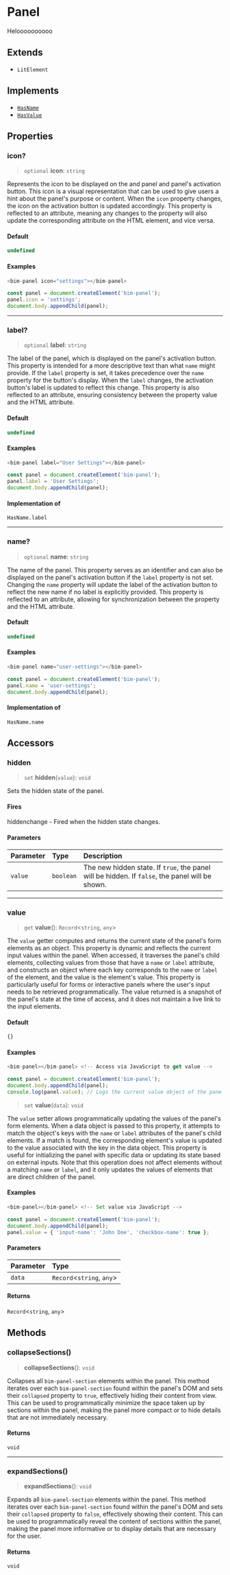 # Panel

Heloooooooooo

## Extends

- `LitElement`

## Implements

- [`HasName`](../interfaces/HasName.md)
- [`HasValue`](../interfaces/HasValue.md)

## Properties

### icon?

> `optional` **icon**: `string`

Represents the icon to be displayed on the and panel and panel's activation button. This icon is a visual representation
that can be used to give users a hint about the panel's purpose or content. When the `icon` property changes,
the icon on the activation button is updated accordingly. This property is reflected to an attribute, meaning
any changes to the property will also update the corresponding attribute on the HTML element, and vice versa.

#### Default

```ts
undefined
```

#### Examples

```ts
<bim-panel icon="settings"></bim-panel>
```

```ts
const panel = document.createElement('bim-panel');
panel.icon = 'settings';
document.body.appendChild(panel);
```

***

### label?

> `optional` **label**: `string`

The label of the panel, which is displayed on the panel's activation button. This property is intended
for a more descriptive text than what `name` might provide. If the `label` property is set, it takes
precedence over the `name` property for the button's display. When the `label` changes, the activation
button's label is updated to reflect this change. This property is also reflected to an attribute, ensuring
consistency between the property value and the HTML attribute.

#### Default

```ts
undefined
```

#### Examples

```ts
<bim-panel label="User Settings"></bim-panel>
```

```ts
const panel = document.createElement('bim-panel');
panel.label = 'User Settings';
document.body.appendChild(panel);
```

#### Implementation of

`HasName.label`

***

### name?

> `optional` **name**: `string`

The name of the panel. This property serves as an identifier and can also be displayed on the panel's
activation button if the `label` property is not set. Changing the `name` property will update the label
of the activation button to reflect the new name if no label is explicitly provided. This property is
reflected to an attribute, allowing for synchronization between the property and the HTML attribute.

#### Default

```ts
undefined
```

#### Examples

```ts
<bim-panel name="user-settings"></bim-panel>
```

```ts
const panel = document.createElement('bim-panel');
panel.name = 'user-settings';
document.body.appendChild(panel);
```

#### Implementation of

`HasName.name`

## Accessors

### hidden

> `set` **hidden**(`value`): `void`

Sets the hidden state of the panel.

#### Fires

hiddenchange - Fired when the hidden state changes.

#### Parameters

| Parameter | Type | Description |
| :------ | :------ | :------ |
| `value` | `boolean` | The new hidden state. If `true`, the panel will be hidden. If `false`, the panel will be shown. |

***

### value

> `get` **value**(): `Record`\<`string`, `any`\>

The `value` getter computes and returns the current state of the panel's form elements as an object. This property is dynamic and reflects the current input values within the panel. When accessed, it traverses the panel's child elements, collecting values from those that have a `name` or `label` attribute, and constructs an object where each key corresponds to the `name` or `label` of the element, and the value is the element's value. This property is particularly useful for forms or interactive panels where the user's input needs to be retrieved programmatically. The value returned is a snapshot of the panel's state at the time of access, and it does not maintain a live link to the input elements.

#### Default

```ts
{}
```

#### Examples

```ts
<bim-panel></bim-panel> <!-- Access via JavaScript to get value -->
```

```ts
const panel = document.createElement('bim-panel');
document.body.appendChild(panel);
console.log(panel.value); // Logs the current value object of the panel
```

> `set` **value**(`data`): `void`

The `value` setter allows programmatically updating the values of the panel's form elements. When a data object is passed to this property, it attempts to match the object's keys with the `name` or `label` attributes of the panel's child elements. If a match is found, the corresponding element's value is updated to the value associated with the key in the data object. This property is useful for initializing the panel with specific data or updating its state based on external inputs. Note that this operation does not affect elements without a matching `name` or `label`, and it only updates the values of elements that are direct children of the panel.

#### Examples

```ts
<bim-panel></bim-panel> <!-- Set value via JavaScript -->
```

```ts
const panel = document.createElement('bim-panel');
document.body.appendChild(panel);
panel.value = { 'input-name': 'John Doe', 'checkbox-name': true };
```

#### Parameters

| Parameter | Type |
| :------ | :------ |
| `data` | `Record`\<`string`, `any`\> |

#### Returns

`Record`\<`string`, `any`\>

## Methods

### collapseSections()

> **collapseSections**(): `void`

Collapses all `bim-panel-section` elements within the panel.
This method iterates over each `bim-panel-section` found within the panel's DOM and sets their `collapsed` property to `true`,
effectively hiding their content from view. This can be used to programmatically minimize the space taken up by sections
within the panel, making the panel more compact or to hide details that are not immediately necessary.

#### Returns

`void`

***

### expandSections()

> **expandSections**(): `void`

Expands all `bim-panel-section` elements within the panel.
This method iterates over each `bim-panel-section` found within the panel's DOM and sets their `collapsed` property to `false`,
effectively showing their content. This can be used to programmatically reveal the content of sections within the panel,
making the panel more informative or to display details that are necessary for the user.

#### Returns

`void`
